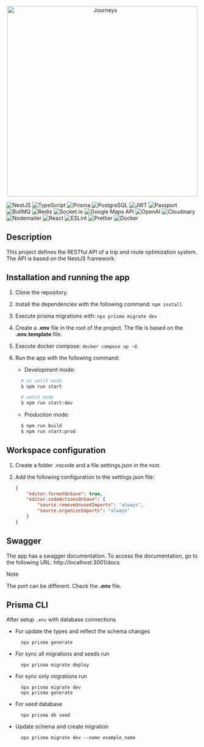 <p align="center">
  <a href="https://journeys-api.onrender.com/docs" target="blank">
    <img src="https://journeys-api.onrender.com/api/files/images/imagotype-v1.png" width="500" alt="Journeys" />
  </a>
</p>

![NestJS](https://img.shields.io/badge/NestJS-E0234E?style=for-the-badge&logo=nestjs&logoColor=white)
![TypeScript](https://img.shields.io/badge/TypeScript-3178C6?style=for-the-badge&logo=typescript&logoColor=white)
![Prisma](https://img.shields.io/badge/Prisma-2D3748?style=for-the-badge&logo=prisma&logoColor=white)
![PostgreSQL](https://img.shields.io/badge/PostgreSQL-336791?style=for-the-badge&logo=postgresql&logoColor=white)
![JWT](https://img.shields.io/badge/JWT-000000?style=for-the-badge&logo=jsonwebtokens&logoColor=white)
![Passport](https://img.shields.io/badge/Passport-34E27A?style=for-the-badge&logo=passport&logoColor=white)
![BullMQ](https://img.shields.io/badge/BullMQ-E51B23?style=for-the-badge&logo=redis&logoColor=white)
![Redis](https://img.shields.io/badge/Redis-DC382D?style=for-the-badge&logo=redis&logoColor=white)
![Socket.io](https://img.shields.io/badge/Socket.io-010101?style=for-the-badge&logo=socketdotio&logoColor=white) 
![Google Maps API](https://img.shields.io/badge/Google_Maps-4285F4?style=for-the-badge&logo=googlemaps&logoColor=white)
![OpenAI](https://img.shields.io/badge/OpenAI-412991?style=for-the-badge&logo=openai&logoColor=white)
![Cloudinary](https://img.shields.io/badge/Cloudinary-3448C5?style=for-the-badge&logo=cloudinary&logoColor=white)
![Nodemailer](https://img.shields.io/badge/Nodemailer-0073E6?style=for-the-badge&logo=maildotru&logoColor=white)
![React](https://img.shields.io/badge/React-61DAFB?style=for-the-badge&logo=react&logoColor=black)
![ESLint](https://img.shields.io/badge/ESLint-4B32C3?style=for-the-badge&logo=eslint&logoColor=white)
![Prettier](https://img.shields.io/badge/Prettier-F7B93E?style=for-the-badge&logo=prettier&logoColor=white)
![Docker](https://img.shields.io/badge/Docker-2496ED?style=for-the-badge&logo=docker&logoColor=white)


## Description

This project defines the RESTful API of a trip and route optimization system. The API is based on the NestJS framework.

## Installation and running the app

1.  Clone the repository.
2.  Install the dependencies with the following command: `npm install`
3.  Execute prisma migrations with: `npx prisma migrate dev`
4.  Create a **.env** file in the root of the project. The file is based on the **.env.template** file.
5.  Execute docker compose: `docker compose up -d`.
6.  Run the app with the following command:

    - Development mode:

    ```bash
      # no watch mode
      $ npm run start

      # watch mode
      $ npm run start:dev
    ```

    - Production mode:

    ```bash
      $ npm run build
      $ npm run start:prod
    ```

## Workspace configuration

1.  Create a folder .vscode and a file settings.json in the root.
2.  Add the following configuration to the settings.json file:

    ```json
    {
    	"editor.formatOnSave": true,
    	"editor.codeActionsOnSave": {
    		"source.removeUnusedImports": "always",
    		"source.organizeImports": "always"
    	}
    }
    ```

## Swagger

The app has a swagger documentation. To access the documentation, go to the following URL: http://localhost:3001/docs

> [!NOTE]
> The port can be different. Check the **.env** file.

## Prisma CLI

After setup `.env` with database connections

- For update the types and reflect the schema changes
  ```
    npx prisma generate
  ```
- For sync all migrations and seeds run
  ```
    npx prisma migrate deploy
  ```
- For sync only migrations run
  ```
    npx prisma migrate dev
    npx prisma generate
  ```
- For seed database
  ```
    npx prisma db seed
  ```
- Update schema and create migration
  ```
    npx prisma migrate dev --name example_name
  ```
